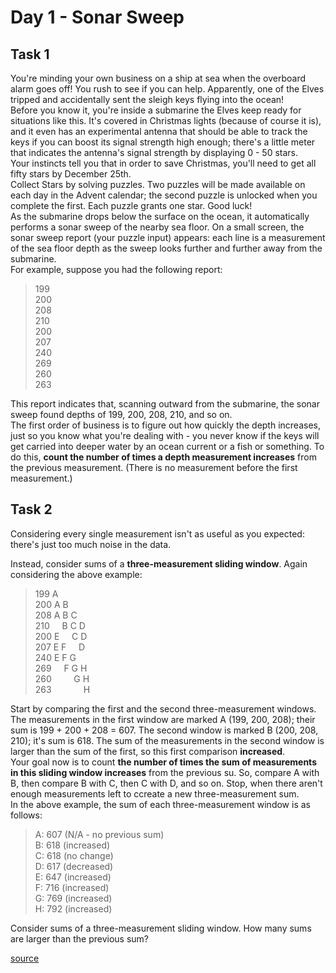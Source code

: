# Day 1 - Sonar Sweep
## Task 1
You're minding your own business on a ship at sea when the overboard alarm goes off! You rush to see if you can help.
Apparently, one of the Elves tripped and accidentally sent the sleigh keys flying into the ocean! <br/>
Before you know it, you're inside a submarine the Elves keep ready for situations like this. It's covered in Christmas
lights (because of course it is), and it even has an experimental antenna that should be able to track the keys if you
can boost its signal strength high enough; there's a little meter that indicates the antenna's signal strength by
displaying 0 - 50 stars. <br/>
Your instincts tell you that in order to save Christmas, you'll need to get all fifty stars by December 25th. <br/>
Collect Stars by solving puzzles. Two puzzles will be made available on each day in the Advent calendar; the second
puzzle is unlocked when you complete the first. Each puzzle grants one star. Good luck! <br/>
As the submarine drops below the surface on the ocean, it automatically performs a sonar sweep of the nearby sea floor.
On a small screen, the sonar sweep report (your puzzle input) appears: each line is a measurement of the sea floor depth
as the sweep looks further and further away from the submarine. <br/>
For example, suppose you had the following report: <br/>

> 199 <br/>
> 200 <br/>
> 208 <br/>
> 210 <br/>
> 200 <br/>
> 207 <br/>
> 240 <br/>
> 269 <br/>
> 260 <br/>
> 263 <br/>

This report indicates that, scanning outward from the submarine, the sonar sweep found depths of 199, 200, 208, 210, and
so on. <br/>
The first order of business is to figure out how quickly the depth increases, just so you know what you're dealing
with - you never know if the keys will get carried into deeper water by an ocean current or a fish or something.
To do this, **count the number of times a depth measurement increases** from the previous measurement. (There is no
measurement before the first measurement.) <br/>

## Task 2
Considering every single measurement isn't as useful as you expected: <br/>
there's just too much noise in the data.

Instead, consider sums of a **three-measurement sliding window**. Again considering the above example:
> 199 A <br/>
> 200 A B <br/>
> 208 A B C <br/>
> 210 &nbsp;&nbsp;&nbsp; B C D <br/>
> 200 E&nbsp;&nbsp;&nbsp;&nbsp;&nbsp;C D <br/>
> 207 E F &nbsp;&nbsp;&nbsp; D<br>
> 240 E F G<br>
> 269 &nbsp;&nbsp;&nbsp; F G H <br>
> 260 &nbsp;&nbsp;&nbsp;&nbsp;&nbsp;&nbsp;&nbsp; G H<br>
> 263 &nbsp;&nbsp;&nbsp;&nbsp;&nbsp;&nbsp;&nbsp;&nbsp;&nbsp;&nbsp;&nbsp; H

Start by comparing the first and the second three-measurement windows. The measurements in the first window are marked
A (199, 200, 208); their sum is 199 + 200 + 208 = 607. The second window is marked B (200, 208, 210); it's sum is 618. 
The sum of the measurements in the second window is larger than the sum of the first, so this first comparison 
**increased**. <br>
Your goal now is to count **the number of times the sum of measurements in this sliding window increases** from the 
previous su. So, compare A with B, then compare B with C, then C with D, and so on. Stop, when there aren't enough 
measurements left to ccreate a new three-measurement sum. <br>
In the above example, the sum of each three-measurement window is as follows:
> A: 607 (N/A - no previous sum) <br>
> B: 618 (increased) <br>
> C: 618 (no change) <br>
> D: 617 (decreased) <br>
> E: 647 (increased) <br>
> F: 716 (increased) <br>
> G: 769 (increased) <br>
> H: 792 (increased) <br>

Consider sums of a three-measurement sliding window. How many sums are larger than the previous sum?

[source](https://adventofcode.com/2021/day/1)